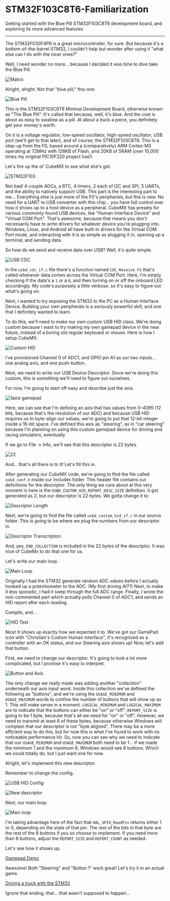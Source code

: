 # STM32F103C8T6-Familiarization
Getting started with the Blue Pill STM32F103C8T6 development board, and exploring its more advanced features
___

The STM32F030F4P6 is a great microcontroller, for sure. But because it's a bottom-of-the-barrel STM32, I couldn't help but wonder after using it "what else can I do with the nicer ones?"

Well, I need wonder no more... because I decided it was time to dive take the Blue Pill.

![Matrix](https://i.imgur.com/038OHfp.png?1)

Alright, alright. Not that "blue pill," this one:

![Blue Pill](https://i.imgur.com/Wti2PAJ.png)

This is the STM32F103C8T6 Minimal Development Board, otherwise known as "The Blue Pill". It's called that because, well, it's blue. And the cost is about as easy to swallow as a pill. At about a buck a piece, you definitely get your money's worth.

On it is a voltage regulator, low-speed oscillator, high-speed oscillator, USB port (we'll get to that later), and of course; the STM32F103C8T6. This is a step-up from the F0, based around a (comparatively) ARM Cortex-M3 operating at 72MHz with 128KB of Flash, and 20KB of SRAM (over 10,000 times my original PIC10F220 project has!)

Let's fire up the ol' CubeMX to see what she's got.

![STM32F103](https://i.imgur.com/PhJolin.png)

Not bad! A couple ADCs, a RTC, 4 timers, 2 each of I2C and SPI, 3 UARTs, and the ability to natively support USB. This part is the interesting part to me... Everything else is just more of the F0's peripherals, but this is new. No need for a UART to USB converter with this chip... you have full control over how it shows up to a host device as a peripheral. CubeMX has presets for various commonly-found USB devices, like "Human Interface Device" and "Virtual COM Port". That's awesome, because that means you don't necessarily have to write drivers for whatever device you're plugging into. Windows, Linux, and Android all have built-in drivers for the Virtual COM Port mode, and interacting with it is as simple as plugging it in, opening up a terminal, and sending data.

So how do we send and receive data over USB? Well, it's quite simple.

![USB CDC](https://i.imgur.com/nOt7TnK.png)

In the `usbd_cdc_if.c` file there's a function named `CDC_Receive_FS` that's called whenever data comes across the Virtual COM Port. Here, I'm simply checking if the data's a `1` or a `0`, and then turning on or off the onboard LED accordingly. My code's purposely a little verbose, so it's easy to figure out what's going on.


Next, I wanted to try exposing the STM32 to the PC as a Human Interface Device. Building your own peripherals is a seriously powerful skill, and one that I definitely wanted to learn.

To do this, we'll need to make our own custom USB HID class. We're doing custom because I want to try making my own gamepad device in the near future, instead of a boring old regular keyboard or mouse. Here is how I setup CubeMX:

![Custom HID](https://i.imgur.com/B3hr0ZI.png)

I've provisioned Channel 0 of ADC1, and GPIO pin A1 as our two inputs... one analog axis, and one push-button.

Next, we need to write our USB Device Descriptor. Since we're doing this custom, this is something we'll need to figure out ourselves.

For now, I'm going to start off easy and describe just the axis.

![1axis gamepad](https://i.imgur.com/nyPE8WF.png)

Here, we can see that I'm defining an axis that has values from 0-4095 (12 bits, because that's the resolution of our ADC) and because USB HID requires us to byte-align our values, we're going to put that 12-bit integer inside a 16-bit space. I've defined this axis as "steering", as in "car steering" because I'm planning on using this custom gamepad device for driving and racing simulators, eventually.

If we go to File -> Info, we'll see that this descriptor is 22 bytes.

![22](https://i.imgur.com/QlhOw4Q.png)

And... that's all there is to it! Let's fill this in.

After generating our CubeMX code, we're going to find the file called `usbd_conf.h` inside our Includes folder. This header file contains our definitions for the descriptor. The  only thing we care about at this very moment in here is the `USBD_CUSTOM_HID_REPORT_DESC_SIZE` definition. It got generated as 2, but our descriptor is 22 bytes. We gotta change it to:

![Descriptor Length](https://i.imgur.com/33pENwL.png)


Next, we're going to find the file called `usbd_custom_hid_if.c` in our source folder. This is going to be where we plug the numbers from our descriptor in.

![Descriptor Transcription](https://i.imgur.com/WZeeFeb.png)

And, yes, `END_COLLECTION` is included in the 22 bytes of the descriptor. It was nice of CubeMx to do that one for us.

Let's write our main loop.

![Main Loop](https://i.imgur.com/EEU1Qti.png)

Originally I had the STM32 generate random ADC values before I actually hooked up a potentiometer to the ADC. (My first driving AI??) Next, to make it less sporadic, I had it swep through the full ADC range. Finally, I wrote the non-commented part which actually polls Channel 0 of ADC1, and sends an HID report after each reading.

Compile, and...

![HID Test](https://i.imgur.com/njEPSQ6.png)

Nice! It shows up exactly how we expected it to. We've got our GamePad icon with "Christian's Custom Human interface", it's recognized as a controller with an OK status, and our Steering axis shows up! Now, let's add that button.

First, we need to change our descriptor. It's going to look a lot more complicated, but I promise it's easy to interpret.

![Button and Axis](https://i.imgur.com/Dn5qQjT.png)

The only change we really made was adding another "collection" underneath our axis input word. Inside this collection we've defined the following as "buttons", and we're using the `USAGE_MINIMUM` and `USAGE_MAXIMUM` words to confine the number of buttons that will show up as 1. This will make sense in a moment. `LOGICAL_MINIMUM` and `LOGICAL_MAXIMUM` are to indicate that the buttons can either be "on" or "off". `REPORT_SIZE` is going to be 1 byte, because  that's all we need for "on" or "off". However, we need to transmit at least 8 of these bytes, because otherwise Windows will complain that our descriptor is not "byte aligned". There may be a more efficient way to do this, but for now this is what I've found to work with no noticeable performance hit. So, now you can see why we need to indicate that our `USAGE_MINIMUM` and `USAGE_MAXIMUM` both need to be 1... if we made the minimum 1 and the maximum 8, Windows would see 8 buttons. Which we could totally do, but I just want one for now.

Alright, let's implement this new descriptor.

Remember to change the config.

![USB HID Config](https://i.imgur.com/sN4L0Po.png)

![New descriptor](https://i.imgur.com/VIxZggS.png)

Next,  our main loop:

![Main loop](https://i.imgur.com/issb99z.png)

I'm taking advantage here of the fact that `HAL_GPIO_ReadPin` returns either 1 or 0, depending on the state of that pin. The rest of the bits in that byte are the rest of the 8 buttons if you so choose to implement. If you need more than 8 buttons, adjust the `REPORT_SIZE` and `REPORT_COUNT` as needed.

Let's see how it shows up.

[Gamepad Demo](https://i.imgur.com/ZbpbU08.mp4)

Awesome! Both "Steering" and "Button 1" work great! Let's try it in an actual game.

[Driving a truck with the STM32](https://i.imgur.com/QYTzxKI.mp4)

Ignore that ending, that... that wasn't supposed to happen...
